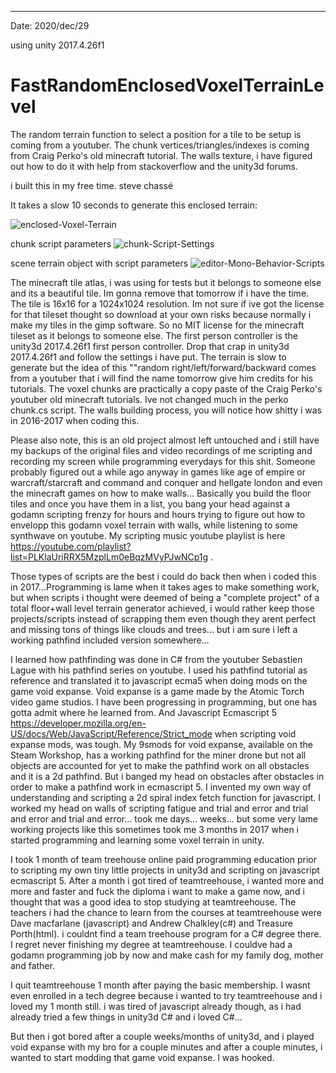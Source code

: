 --------------------------------------------
Date: 2020/dec/29

using unity 2017.4.26f1
# FastRandomEnclosedVoxelTerrainLevel
The random terrain function to select a position for a tile to be setup is coming from a youtuber. The chunk vertices/triangles/indexes is coming from Craig Perko's old minecraft tutorial. The walls texture, i have figured out how to do it with help from stackoverflow and the unity3d forums.

i built this in my free time.
steve chassé

It takes a slow 10 seconds to generate this enclosed terrain:

<img src="https://i.ibb.co/9grgr80/enclosed-Voxel-Terrain.png" alt="enclosed-Voxel-Terrain" border="0">

chunk script parameters
<img src="https://i.ibb.co/SdCyG8v/chunk-Script-Settings.png" alt="chunk-Script-Settings" border="0">

scene terrain object with script parameters
<img src="https://i.ibb.co/BqWyjVw/editor-Mono-Behavior-Scripts.png" alt="editor-Mono-Behavior-Scripts" border="0">

The minecraft tile atlas, i was using for tests but it belongs to someone else and its a beautiful tile. Im gonna remove that tomorrow if i have the time. The tile is 16x16 for a 1024x1024 resolution. Im not sure if ive got the license for that tileset thought so download at your own risks because normally i make my tiles in the gimp software. So no MIT license for the minecraft tileset as it belongs to someone else. The first person controller is the unity3d 2017.4.26f1 first person controller. Drop that crap in unity3d 2017.4.26f1 and follow the settings i have put. The terrain is slow to generate but the idea of this ""random right/left/forward/backward comes from a youtuber that i will find the name tomorrow give him credits for his tutorials. The voxel chunks are practically a copy paste of the Craig Perko's youtuber old minecraft tutorials. Ive not changed much in the perko chunk.cs script. The walls building process, you will notice how shitty i was in 2016-2017 when coding this.

Please also note, this is an old project almost left untouched and i still have my backups of the original files and video recordings of me scripting and recording my screen while programming everydays for this shit. Someone probably figured out a while ago anyway in games like age of empire or warcraft/starcraft and command and conquer and hellgate london and even the minecraft games on how to make walls... Basically you build the floor tiles and once you have them in a list, you bang your head against a godamn scripting frenzy for hours and hours trying to figure out how to envelopp this godamn voxel terrain with walls, while listening to some synthwave on youtube. My scripting music youtube playlist is here https://youtube.com/playlist?list=PLKlaUriRRX5MzplLm0eBqzMVyPJwNCp1g . 

Those types of scripts are the best i could do back then when i coded this in 2017...Programming is lame when it takes ages to make something work, but when scripts i thought were deemed of being a "complete project" of a total floor+wall level terrain generator achieved, i would rather keep those projects/scripts instead of scrapping them even though they arent perfect and missing tons of things like clouds and trees... but i am sure i left a working pathfind included version somewhere...

I learned how pathfinding was done in C# from the youtuber Sebastien Lague with his pathfind series on youtube. I used his pathfind tutorial as reference and translated it to javascript ecma5 when doing mods on the game void expanse. Void expanse is a game made by the Atomic Torch video game studios. I have been progressing in programming, but one has gotta admit where he learned from. And Javascript Ecmascript 5 https://developer.mozilla.org/en-US/docs/Web/JavaScript/Reference/Strict_mode when scripting void expanse mods, was tough. My 9smods for void expanse, available on the Steam Workshop, has a working pathfind for the miner drone but not all objects are accounted for yet to make the pathfind work on all obstacles and it is a 2d pathfind. But i banged my head on obstacles after obstacles in order to make a pathfind work in ecmascript 5. I invented my own way of understanding and scripting a 2d spiral index fetch function for javascript. I worked my head on walls of scripting fatigue and trial and error and trial and error and trial and error... took me days... weeks... but some very lame working projects like this sometimes took me 3 months in 2017 when i started programming and learning some voxel terrain in unity.

I took 1 month of team treehouse online paid programming education prior to scripting my own tiny little projects in unity3d and scripting on javascript ecmascript 5. After a month i got tired of teamtreehouse, i wanted more and more and faster and fuck the diploma i want to make a game now, and i thought that was a good idea to stop studying at teamtreehouse. The teachers i had the chance to learn from the courses at teamtreehouse were Dave macfarlane (javascript) and Andrew Chalkley(c#) and Treasure Porth(html). i couldnt find a team treehouse program for a C# degree there. I regret never finishing my degree at teamtreehouse. I couldve had a godamn programming job by now and make cash for my family dog, mother and father. 

I quit teamtreehouse 1 month after paying the basic membership. I wasnt even enrolled in a tech degree because i wanted to try teamtreehouse and i loved my 1 month still. i was tired of javascript already though, as i had already tried a few things in unity3d C# and i loved C#...

But then i got bored after a couple weeks/months of unity3d, and i played void expanse with my bro for a couple minutes and after a couple minutes, i wanted to start modding that game void expanse. I was hooked.
